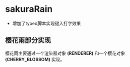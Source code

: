 # sakuraRain

- 增加了typed脚本实现键入打字效果

## 樱花雨部分实现

樱花雨主要通过一个渲染器对象 **(RENDERER)** 和一个樱花对象 **(CHERRY_BLOSSOM)** 实现。

